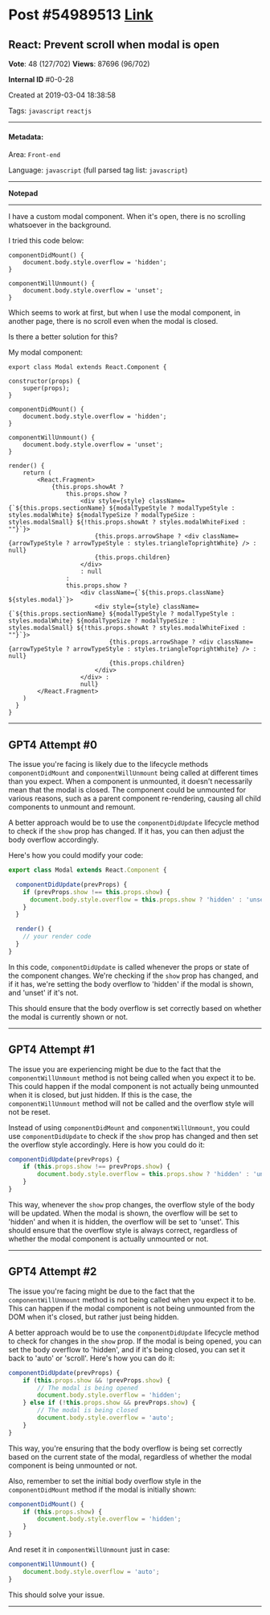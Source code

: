 
# Post \#54989513 [Link](https://stackoverflow.com/questions/54989513/)

## React: Prevent scroll when modal is open

**Vote**: 48 (127/702) **Views**: 87696 (96/702) 

**Internal ID** \#0-0-28

Created at 2019-03-04 18:38:58

Tags: `javascript` `reactjs`

----------

#### Metadata:

Area: `Front-end`

Language: `javascript` (full parsed tag list: `javascript`)

----------

**Notepad**


----------

I have a custom modal component. When it's open, there is no scrolling whatsoever in the background.

I tried this code below:

```
componentDidMount() {
    document.body.style.overflow = 'hidden';
}

componentWillUnmount() {
    document.body.style.overflow = 'unset';
}
```


Which seems to work at first, but when I use the modal component, in another page, there is no scroll even when the modal is closed.

Is there a better solution for this?

My modal component:

```
export class Modal extends React.Component {

constructor(props) {
    super(props);
}

componentDidMount() {
    document.body.style.overflow = 'hidden';
}

componentWillUnmount() {
    document.body.style.overflow = 'unset';
}

render() {
    return (
        <React.Fragment>
            {this.props.showAt ?
                this.props.show ?
                    <div style={style} className={`${this.props.sectionName} ${modalTypeStyle ? modalTypeStyle : styles.modalWhite} ${modalTypeSize ? modalTypeSize : styles.modalSmall} ${!this.props.showAt ? styles.modalWhiteFixed : ""}`}>
                        {this.props.arrowShape ? <div className={arrowTypeStyle ? arrowTypeStyle : styles.triangleToprightWhite} /> : null}
                        {this.props.children}
                    </div>
                    : null
                :
                this.props.show ?
                    <div className={`${this.props.className} ${styles.modal}`}>
                        <div style={style} className={`${this.props.sectionName} ${modalTypeStyle ? modalTypeStyle : styles.modalWhite} ${modalTypeSize ? modalTypeSize : styles.modalSmall} ${!this.props.showAt ? styles.modalWhiteFixed : ""}`}>
                            {this.props.arrowShape ? <div className={arrowTypeStyle ? arrowTypeStyle : styles.triangleToprightWhite} /> : null}
                            {this.props.children}
                        </div>
                    </div> :
                    null}
        </React.Fragment>
    )
  }
}
```



----------
        
## GPT4 Attempt \#0

The issue you're facing is likely due to the lifecycle methods `componentDidMount` and `componentWillUnmount` being called at different times than you expect. When a component is unmounted, it doesn't necessarily mean that the modal is closed. The component could be unmounted for various reasons, such as a parent component re-rendering, causing all child components to unmount and remount.

A better approach would be to use the `componentDidUpdate` lifecycle method to check if the `show` prop has changed. If it has, you can then adjust the body overflow accordingly.

Here's how you could modify your code:

```jsx
export class Modal extends React.Component {

  componentDidUpdate(prevProps) {
    if (prevProps.show !== this.props.show) {
      document.body.style.overflow = this.props.show ? 'hidden' : 'unset';
    }
  }

  render() {
    // your render code
  }
}
```

In this code, `componentDidUpdate` is called whenever the props or state of the component changes. We're checking if the `show` prop has changed, and if it has, we're setting the body overflow to 'hidden' if the modal is shown, and 'unset' if it's not.

This should ensure that the body overflow is set correctly based on whether the modal is currently shown or not.

--------

## GPT4 Attempt \#1

The issue you are experiencing might be due to the fact that the `componentWillUnmount` method is not being called when you expect it to be. This could happen if the modal component is not actually being unmounted when it is closed, but just hidden. If this is the case, the `componentWillUnmount` method will not be called and the overflow style will not be reset.

Instead of using `componentDidMount` and `componentWillUnmount`, you could use `componentDidUpdate` to check if the `show` prop has changed and then set the overflow style accordingly. Here is how you could do it:

```jsx
componentDidUpdate(prevProps) {
    if (this.props.show !== prevProps.show) {
        document.body.style.overflow = this.props.show ? 'hidden' : 'unset';
    }
}
```

This way, whenever the `show` prop changes, the overflow style of the body will be updated. When the modal is shown, the overflow will be set to 'hidden' and when it is hidden, the overflow will be set to 'unset'. This should ensure that the overflow style is always correct, regardless of whether the modal component is actually unmounted or not.

--------

## GPT4 Attempt \#2

The issue you're facing might be due to the fact that the `componentWillUnmount` method is not being called when you expect it to be. This can happen if the modal component is not being unmounted from the DOM when it's closed, but rather just being hidden. 

A better approach would be to use the `componentDidUpdate` lifecycle method to check for changes in the `show` prop. If the modal is being opened, you can set the body overflow to 'hidden', and if it's being closed, you can set it back to 'auto' or 'scroll'. Here's how you can do it:

```jsx
componentDidUpdate(prevProps) {
    if (this.props.show && !prevProps.show) {
        // The modal is being opened
        document.body.style.overflow = 'hidden';
    } else if (!this.props.show && prevProps.show) {
        // The modal is being closed
        document.body.style.overflow = 'auto';
    }
}
```

This way, you're ensuring that the body overflow is being set correctly based on the current state of the modal, regardless of whether the modal component is being unmounted or not. 

Also, remember to set the initial body overflow style in the `componentDidMount` method if the modal is initially shown:

```jsx
componentDidMount() {
    if (this.props.show) {
        document.body.style.overflow = 'hidden';
    }
}
```

And reset it in `componentWillUnmount` just in case:

```jsx
componentWillUnmount() {
    document.body.style.overflow = 'auto';
}
```

This should solve your issue.

--------
